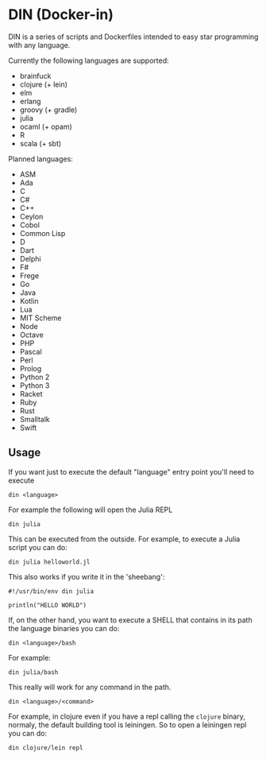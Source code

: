 # DIN (Docker-in)

DIN is a series of scripts and Dockerfiles intended to easy star programming with any language.

Currently the following languages are supported:

- brainfuck
- clojure (+ lein)
- elm
- erlang
- groovy (+ gradle)
- julia
- ocaml (+ opam)
- R
- scala (+ sbt)

Planned languages:
- ASM
- Ada
- C
- C#
- C++
- Ceylon
- Cobol
- Common Lisp
- D
- Dart
- Delphi
- F#
- Frege
- Go
- Java
- Kotlin
- Lua
- MIT Scheme
- Node
- Octave
- PHP
- Pascal
- Perl
- Prolog
- Python 2
- Python 3
- Racket
- Ruby
- Rust
- Smalltalk
- Swift


## Usage

If you want just to execute the default "language" entry point you'll need to execute

```
din <language>
```

For example the following will open the Julia REPL
```
din julia
```

This can be executed from the outside. For example, to execute a Julia script you can do:

```
din julia helloworld.jl
```

This also works if you write it in the 'sheebang':

```
#!/usr/bin/env din julia

println("HELLO WORLD")
```

If, on the other hand, you want to execute a SHELL that contains in its path the language binaries you can do:

```
din <language>/bash
```

For example:

```
din julia/bash
```

This really will work for any command in the path.

```
din <language>/<command>
```

For example, in clojure even if you have a repl calling the `clojure` binary, normaly, the default building tool is leiningen. So to open a leiningen repl you can do:


```
din clojure/lein repl
```

